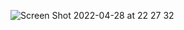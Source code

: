![Screen Shot 2022-04-28 at 22 27 32](https://user-images.githubusercontent.com/67768182/165889597-5573edcc-c52b-4ed3-9ff7-317480ce7b90.png)
